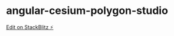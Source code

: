 # angular-cesium-polygon-studio

[Edit on StackBlitz ⚡️](https://stackblitz.com/edit/angular-cesium-polygon-editor-example-5ryxcz)